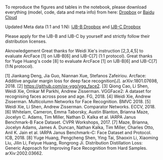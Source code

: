 To reproduce the figures and tables in the notebook, please download everything (model, code, data and meta info) from here:
[Dropbox](https://www.dropbox.com/s/33a6haw7v79e5qe/IJB_release.tar?dl=0)
or
[Baidu Cloud](https://pan.baidu.com/s/1oer0p4_mcOrs4cfdeWfbFg)

Updated Meta data (1:1 and 1:N):
[IJB-B Dropbox](https://www.dropbox.com/s/5n2ehrsucmu7vsd/IJBB_meta.tar?dl=0) 
and
[IJB-C Dropbox](https://www.dropbox.com/s/pgju50f2gcgqkc2/IJBC_meta.tar?dl=0)

Please apply for the IJB-B and IJB-C by yourself and strictly follow their distribution licenses.

Aknowledgement
Great thanks for Weidi Xie's instruction [2,3,4,5] to evaluate ArcFace [1] on IJB-B[6] and IJB-C[7] (1:1 protocol).
Great thanks for Yuge Huang's code [8] to evaluate ArcFace [1] on IJB-B[6] and IJB-C[7] (1:N protocol). 


[1] Jiankang Deng, Jia Guo, Niannan Xue, Stefanos Zafeiriou. Arcface: Additive angular margin loss for deep face recognition[J]. arXiv:1801.07698, 2018.
[2] https://github.com/ox-vgg/vgg_face2.
[3] Qiong Cao, Li Shen, Weidi Xie, Omkar M Parkhi, Andrew Zisserman. VGGFace2: A dataset for recognising faces across pose and age. FG, 2018.
[4] Weidi Xie, Andrew Zisserman. Multicolumn Networks for Face Recognition. BMVC 2018.
[5] Weidi Xie, Li Shen, Andrew Zisserman. Comparator Networks. ECCV, 2018.
[6] Whitelam, Cameron, Emma Taborsky, Austin Blanton, Brianna Maze, Jocelyn C. Adams, Tim Miller, Nathan D. Kalka et al. IARPA Janus Benchmark-B Face Dataset. CVPR Workshops, 2017.
[7] Maze, Brianna, Jocelyn Adams, James A. Duncan, Nathan Kalka, Tim Miller, Charles Otto, Anil K. Jain et al. IARPA Janus Benchmark–C: Face Dataset and Protocol. ICB, 2018.
[8] Yuge Huang, Pengcheng Shen, Ying Tai, Shaoxin Li, Xiaoming Liu, Jilin Li, Feiyue Huang, Rongrong Ji. Distribution Distillation Loss: Generic Approach for Improving Face Recognition from Hard Samples. arXiv:2002.03662.

